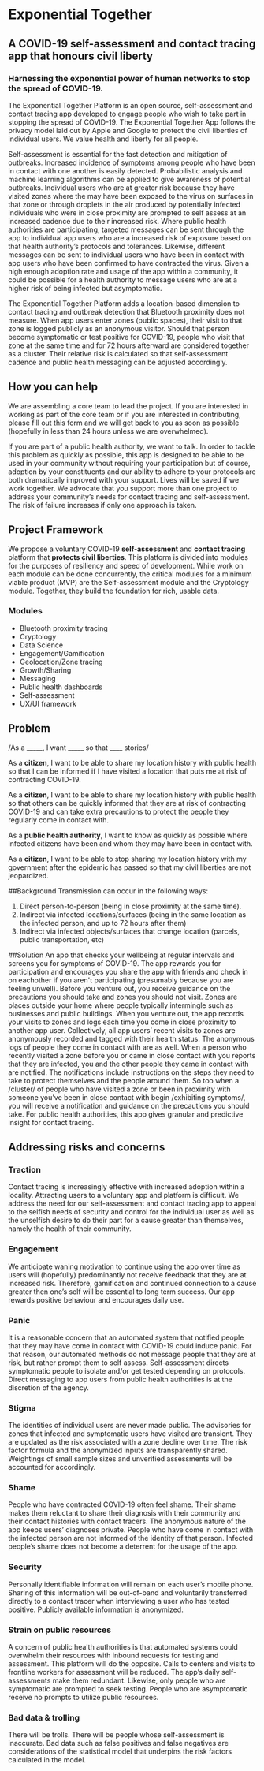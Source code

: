 # Exponential Together
## A COVID-19 self-assessment and contact tracing app that honours civil liberty
### Harnessing the exponential power of human networks to stop the spread of COVID-19.

The Exponential Together Platform is an open source, self-assessment and contact tracing app developed to engage people who wish to take part in stopping the spread of COVID-19. The Exponential Together App follows the privacy model laid out by Apple and Google to protect the civil liberties of individual users. We value health and liberty for all people.

Self-assessment is essential for the fast detection and mitigation of outbreaks. Increased incidence of symptoms among people who have been in contact with one another is easily detected. Probabilistic analysis and machine learning algorithms can be applied to give awareness of potential outbreaks. Individual users who are at greater risk because they have visited zones where the may have been exposed to the virus on surfaces in that zone or through droplets in the air produced by potentially infected individuals who were in close proximity are prompted to self assess at an increased cadence due to their increased risk. Where public health authorities are participating, targeted messages can be sent through the app to individual app users who are a increased risk of exposure based on that health authority’s protocols and tolerances. Likewise, different messages can be sent to individual users who have been in contact with app users who have been confirmed to have contracted the virus. Given a high enough adoption rate and usage of the app within a community, it could be possible for a health authority to message users who are at a higher risk of being infected but asymptomatic.

The Exponential Together Platform adds a location-based dimension to contact tracing and outbreak detection that Bluetooth proximity does not measure. When app users enter zones (public spaces), their visit to that zone is logged publicly as an anonymous visitor. Should that person become symptomatic or test positive for COVID-19, people who visit that zone at the same time and for 72 hours afterward are considered together as a cluster. Their relative risk is calculated so that self-assessment cadence and public health messaging can be adjusted accordingly.

## How you can help 

We are assembling a core team to lead the project. If you are interested in working as part of the core team or if you are interested in contributing, please fill out this form and we will get back to you as soon as possible (hopefully in less than 24 hours unless we are overwhelmed).

If you are part of a public health authority, we want to talk. In order to tackle this problem as quickly as possible, this app is designed to be able to be used in your community without requiring your participation but of course, adoption by your constituents and our ability to adhere to your protocols are both dramatically improved with your support. Lives will be saved if we work together. We advocate that you support more than one project to address your community’s needs for contact tracing and self-assessment. The risk of failure increases if only one approach is taken. 

## Project Framework

We propose a voluntary COVID-19 **self-assessment** and **contact tracing** platform that **protects civil liberties**. This platform is divided into modules for the purposes of resiliency and speed of development. While work on each module can be done concurrently, the critical modules for a minimum viable product (MVP) are the Self-assessment module and the Cryptology module. Together, they build the foundation for rich, usable data. 

### Modules

- Bluetooth proximity tracing
- Cryptology
- Data Science
- Engagement/Gamification
- Geolocation/Zone tracing
- Growth/Sharing 
- Messaging
- Public health dashboards
- Self-assessment
- UX/UI framework

## Problem

/As a _____, I want _____ so that ____ stories/

As a **citizen**, I want to be able to share my location history with public health so that I can be informed if I have visited a location that puts me at risk of contracting COVID-19.

As a **citizen**, I want to be able to share my location history with public health so that others can be quickly informed that they are at risk of contracting COVID-19 and can take extra precautions to protect the people they regularly come in contact with.

As a **public health authority**, I want to know as quickly as possible where infected citizens have been and whom they may have been in contact with. 

As a **citizen**, I want to be able to stop sharing my location history with my government after the epidemic has passed so that my civil liberties are not jeopardized. 

##Background
Transmission can occur in the following ways:
1. Direct person-to-person (being in close proximity at the same time).
2. Indirect via infected locations/surfaces (being in the same location as the infected person, and up to 72 hours after them) 
3. Indirect via infected objects/surfaces that change location (parcels, public transportation, etc) 

##Solution
An app that checks your wellbeing at regular intervals and screens you for symptoms of COVID-19. The app rewards you for participation and encourages you share the app with friends and check in on eachother if you aren't participating (presumably because you are feeling unwell). Before you venture out, you receive guidance on the precautions you should take and zones you should not visit. Zones are places outside your home where people typically intermingle such as businesses and public buildings. When you venture out, the app records your visits to zones and logs each time you come in close proximity to another app user. Collectively, all app users’ recent visits to zones are anonymously recorded and tagged with their health status. The anonymous logs of people they come in contact with are as well. When a person who recently visited a zone before you or came in close contact with you reports that they are infected, you and the other people they came in contact with are notified. The notifications include instructions on the steps they need to take to protect themselves and the people around them. So too when a /cluster/ of people who have visited a zone or been in proximity with someone you’ve been in close contact with begin /exhibiting symptoms/, you will receive a notification and guidance on the precautions you should take.
For public health authorities, this app gives granular and predictive insight for contact tracing.

## Addressing risks and concerns

### Traction

Contact tracing is increasingly effective with increased adoption within a locality. Attracting users to a voluntary app and platform is difficult. We address the need for our self-assessment and contact tracing app to appeal to the selfish needs of security and control for the individual user as well as the unselfish desire to do their part for a cause greater than themselves, namely the health of their community.

### Engagement
We anticipate waning motivation to continue using the app over time as users will (hopefully) predominantly not receive feedback that they are at increased risk. Therefore, gamification and continued connection to a cause greater then one’s self will be essential to long term success. Our app rewards positive behaviour and encourages daily use.

### Panic
It is a reasonable concern that an automated system that notified people that they may have come in contact with COVID-19 could induce panic. For that reason, our automated methods do not message people that they are at risk, but rather prompt them to self assess. Self-assessment directs symptomatic people to isolate and/or get tested depending on protocols. Direct messaging to app users from public health authorities is at the discretion of the agency. 

### Stigma
The identities of individual users are never made public. The advisories for zones that infected and symptomatic users have visited are transient. They are updated as the risk associated with a zone decline over time. The risk factor formula and the anonymized inputs are transparently shared. Weightings of small sample sizes and unverified assessments will be accounted for accordingly.  

### Shame
People who have contracted COVID-19 often feel shame. Their shame makes them reluctant to share their diagnosis with their community and their contact histories with contact tracers. The anonymous nature of the app keeps users’ diagnoses private. People who have come in contact with the infected person are not informed of the identity of that person. Infected people’s shame does not become a deterrent for the usage of the app. 

### Security
Personally identifiable information will remain on each user’s mobile phone. Sharing of this information will be out-of-band and voluntarily transferred directly to a contact tracer when interviewing a user who has tested positive. Publicly available information is anonymized. 

### Strain on public resources
A concern of public health authorities is that automated systems could overwhelm their resources with inbound requests for testing and assessment. This platform will do the opposite. Calls to centers and visits to frontline workers for assessment will be reduced. The app’s daily self-assessments make them redundant. Likewise, only people who are symptomatic are prompted to seek testing. People who are asymptomatic receive no prompts to utilize public resources.

### Bad data & trolling
There will be trolls. There will be people whose self-assessment is inaccurate. Bad data such as false positives and false negatives are considerations of the statistical model that underpins the risk factors calculated in the model. 

